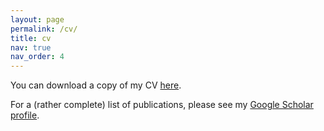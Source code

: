 ```yaml
---
layout: page
permalink: /cv/
title: cv
nav: true
nav_order: 4
---
```


You can download a copy of my CV [here](/assets/pdf/cv.pdf).

For a (rather complete) list of publications, please see my [Google Scholar profile](https://scholar.google.com/citations?user=-sWY5igAAAAJ).






